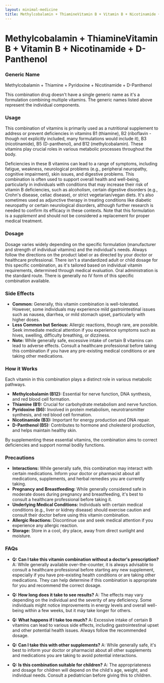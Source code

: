 ```yaml
---
layout: minimal-medicine
title: Methylcobalamin + ThiamineVitamin B + Vitamin B + Nicotinamide + D-Panthenol
---
```


# Methylcobalamin + ThiamineVitamin B + Vitamin B + Nicotinamide + D-Panthenol
### Generic Name
Methylcobalamin + Thiamine + Pyridoxine + Nicotinamide + D-Panthenol


This combination drug doesn't have a single generic name as it's a formulation combining multiple vitamins.  The generic names listed above represent the individual components.


### Usage

This combination of vitamins is primarily used as a nutritional supplement to address or prevent deficiencies in vitamins B1 (thiamine), B2 (riboflavin - though not explicitly included, many formulations would include it), B3 (nicotinamide), B5 (D-panthenol), and B12 (methylcobalamin).  These vitamins play crucial roles in various metabolic processes throughout the body.

Deficiencies in these B vitamins can lead to a range of symptoms, including fatigue, weakness, neurological problems (e.g., peripheral neuropathy, cognitive impairment), skin issues, and digestive problems.  This combination is often used to support overall health and well-being, particularly in individuals with conditions that may increase their risk of vitamin B deficiencies, such as alcoholism, certain digestive disorders (e.g., Crohn's disease, celiac disease), or strict vegetarian/vegan diets.  It's also sometimes used as adjunctive therapy in treating conditions like diabetic neuropathy or certain neurological disorders, although further research is needed to confirm its efficacy in these contexts.  Note that this formulation is a *supplement* and should not be considered a replacement for proper medical treatment.



### Dosage

Dosage varies widely depending on the specific formulation (manufacturer and strength of individual vitamins) and the individual's needs.  Always follow the directions on the product label or as directed by your doctor or healthcare professional.  There isn't a standardized adult or child dosage for this specific combination, as it's tailored based on individual vitamin requirements, determined through medical evaluation.  Oral administration is the standard route.  There is generally no IV form of this specific combination available.   


### Side Effects

* **Common:** Generally, this vitamin combination is well-tolerated. However, some individuals may experience mild gastrointestinal issues such as nausea, diarrhea, or mild stomach upset, particularly with higher doses.
* **Less Common but Serious:** Allergic reactions, though rare, are possible.  Seek immediate medical attention if you experience symptoms such as hives, swelling, difficulty breathing, or dizziness.
* **Note:**  While generally safe, excessive intake of certain B vitamins can lead to adverse effects.  Consult a healthcare professional before taking this combination if you have any pre-existing medical conditions or are taking other medications.

### How it Works

Each vitamin in this combination plays a distinct role in various metabolic pathways.  

* **Methylcobalamin (B12):** Essential for nerve function, DNA synthesis, and red blood cell formation.
* **Thiamine (B1):**  Crucial for carbohydrate metabolism and nerve function.
* **Pyridoxine (B6):** Involved in protein metabolism, neurotransmitter synthesis, and red blood cell formation.
* **Nicotinamide (B3):**  Important for energy production and DNA repair.
* **D-Panthenol (B5):** Contributes to hormone and cholesterol production, and helps maintain healthy skin.

By supplementing these essential vitamins, the combination aims to correct deficiencies and support normal bodily functions.


### Precautions

* **Interactions:**  While generally safe, this combination may interact with certain medications.  Inform your doctor or pharmacist about all medications, supplements, and herbal remedies you are currently taking.
* **Pregnancy and Breastfeeding:**  While generally considered safe in moderate doses during pregnancy and breastfeeding, it's best to consult a healthcare professional before taking it.
* **Underlying Medical Conditions:**  Individuals with certain medical conditions (e.g., liver or kidney disease) should exercise caution and consult their doctor before using this vitamin combination.
* **Allergic Reactions:**  Discontinue use and seek medical attention if you experience any allergic reaction.
* **Storage:** Store in a cool, dry place, away from direct sunlight and moisture.


### FAQs

* **Q: Can I take this vitamin combination without a doctor's prescription?**  A:  While generally available over-the-counter, it is always advisable to consult a healthcare professional before starting any new supplement, especially if you have pre-existing health conditions or are taking other medications. They can help determine if this combination is appropriate for you and recommend the correct dosage.

* **Q: How long does it take to see results?**  A: The effects may vary depending on the individual and the severity of any deficiency.  Some individuals might notice improvements in energy levels and overall well-being within a few weeks, but it may take longer for others.

* **Q: What happens if I take too much?**  A: Excessive intake of certain B vitamins can lead to various side effects, including gastrointestinal upset and other potential health issues.  Always follow the recommended dosage.

* **Q: Can I take this with other supplements?**  A:  While generally safe, it's best to inform your doctor or pharmacist about all other supplements and medications you are taking to avoid potential interactions.

* **Q: Is this combination suitable for children?** A: The appropriateness and dosage for children will depend on the child's age, weight, and individual needs.  Consult a pediatrician before giving this to children.
